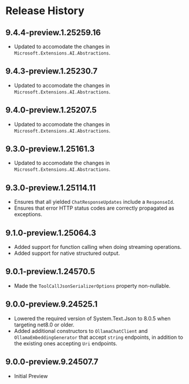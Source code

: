 # Release History

## 9.4.4-preview.1.25259.16

- Updated to accomodate the changes in `Microsoft.Extensions.AI.Abstractions`.

## 9.4.3-preview.1.25230.7

- Updated to accomodate the changes in `Microsoft.Extensions.AI.Abstractions`.

## 9.4.0-preview.1.25207.5

- Updated to accomodate the changes in `Microsoft.Extensions.AI.Abstractions`.

## 9.3.0-preview.1.25161.3

- Updated to accomodate the changes in `Microsoft.Extensions.AI.Abstractions`.

## 9.3.0-preview.1.25114.11

- Ensures that all yielded `ChatResponseUpdates` include a `ResponseId`.
- Ensures that error HTTP status codes are correctly propagated as exceptions.

## 9.1.0-preview.1.25064.3

- Added support for function calling when doing streaming operations.
- Added support for native structured output.

## 9.0.1-preview.1.24570.5

- Made the `ToolCallJsonSerializerOptions` property non-nullable.

## 9.0.0-preview.9.24525.1

- Lowered the required version of System.Text.Json to 8.0.5 when targeting net8.0 or older.
- Added additional constructors to `OllamaChatClient` and `OllamaEmbeddingGenerator` that accept `string` endpoints, in addition to the existing ones accepting `Uri` endpoints.

## 9.0.0-preview.9.24507.7

- Initial Preview
